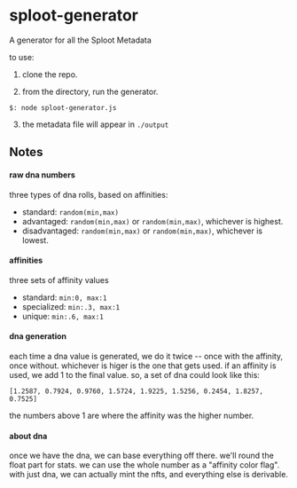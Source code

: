 # sploot-generator
A generator for all the Sploot Metadata


to use:
1) clone the repo.

2) from the directory, run the generator.
```
$: node sploot-generator.js
```

3) the metadata file will appear in `./output`


## Notes

#### raw dna numbers
three types of dna rolls, based on affinities:
- standard:  `random(min,max)`
- advantaged:  `random(min,max)` or `random(min,max)`, whichever is highest.
- disadvantaged:  `random(min,max)` or `random(min,max)`, whichever is lowest.

#### affinities
three sets of affinity values
- standard:  `min:0, max:1`
- specialized:  `min:.3, max:1`
- unique:  `min:.6, max:1`

#### dna generation
each time a dna value is generated, we do it twice -- once with the affinity, once without.  whichever is higer is the one that gets used.  if an affinity is used, we add 1 to the final value.  so, a set of dna could look like this:

`[1.2587, 0.7924, 0.9760, 1.5724, 1.9225, 1.5256, 0.2454, 1.8257, 0.7525]`

the numbers above 1 are where the affinity was the higher number.

#### about dna
once we have the dna, we can base everything off there.  we'll round the float part for stats.  we can use the whole number as a "affinity color flag".  with just dna, we can actually mint the nfts, and everything else is derivable.

